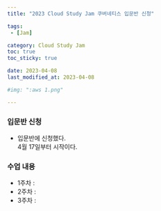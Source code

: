 ```yaml
---
title: "2023 Cloud Study Jam 쿠버네티스 입문반 신청"

tags:
 - [Jam]

category: Cloud Study Jam
toc: true
toc_sticky: true

date: 2023-04-08
last_modified_at: 2023-04-08

#img: ":aws 1.png"

---
```


<!-- outline-start -->

### 입문반 신청<br/>

- 입문반에 신청했다.<br/>
4월 17일부터 시작이다.<br/>

### 수업 내용<br/>

- 1주차 : <br/>
- 2주차 : <br/>
- 3주차 : <br/>